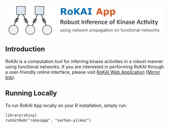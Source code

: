 <img src="www/rokai_app_logo.png" width="800">

## Introduction
RoKAI is a computation tool for inferring kinase activities in a robust manner using functional networks. If you are interested in performing RoKAI through a user-friendly online interface, please visit [RoKAI Web Application](http://rokai.io) ([Mirror link](https://syilmaz.shinyapps.io/rokai_app/)).

## Running Locally
To run RoKAI App locally on your R installation, simply run:
```
library(shiny)
runGitHub("rokaiapp", "serhan-yilmaz")
```
